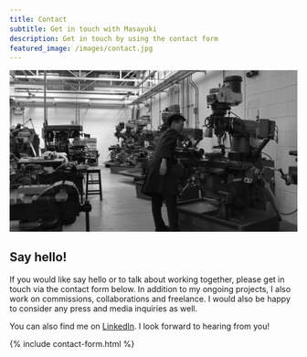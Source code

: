 ```yaml
---
title: Contact
subtitle: Get in touch with Masayuki
description: Get in touch by using the contact form
featured_image: /images/contact.jpg
---
```


<div class="banner"><img src="/images/contact.jpg" class="banner_img"></div>

## Say hello!

If you would like say hello or to talk about working together, please get in touch via the contact form below. In addition to my ongoing projects, I also work on commissions, collaborations and freelance. I would also be happy to consider any press and media inquiries as well.

You can also find me on [LinkedIn](https://www.linkedin.com/in/mkishi/). I look forward to hearing from you!

{% include contact-form.html %}